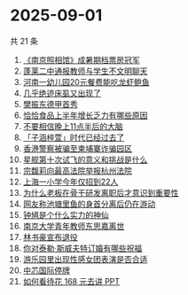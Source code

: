 # 2025-09-01

共 21 条

<!-- BEGIN ZHIHUSEARCH -->
<!-- 最后更新时间 Mon Sep 01 2025 13:18:14 GMT+0800 (China Standard Time) -->

1. [《南京照相馆》成暑期档票房冠军](https://www.zhihu.com/search?q=%E3%80%8A%E5%8D%97%E4%BA%AC%E7%85%A7%E7%9B%B8%E9%A6%86%E3%80%8B%E6%88%90%E6%9A%91%E6%9C%9F%E6%A1%A3%E7%A5%A8%E6%88%BF%E5%86%A0%E5%86%9B)
1. [蓬莱二中通报教师与学生不文明聊天](https://www.zhihu.com/search?q=%E8%93%AC%E8%8E%B1%E4%BA%8C%E4%B8%AD%E9%80%9A%E6%8A%A5%E6%95%99%E5%B8%88%E4%B8%8E%E5%AD%A6%E7%94%9F%E4%B8%8D%E6%96%87%E6%98%8E%E8%81%8A%E5%A4%A9)
1. [河南一幼儿园20元餐费能吃龙虾鲍鱼](https://www.zhihu.com/search?q=%E6%B2%B3%E5%8D%97%E4%B8%80%E5%B9%BC%E5%84%BF%E5%9B%AD20%E5%85%83%E9%A4%90%E8%B4%B9%E8%83%BD%E5%90%83%E9%BE%99%E8%99%BE%E9%B2%8D%E9%B1%BC)
1. [几乎绝迹床虱又出现了](https://www.zhihu.com/search?q=%E5%87%A0%E4%B9%8E%E7%BB%9D%E8%BF%B9%E5%BA%8A%E8%99%B1%E5%8F%88%E5%87%BA%E7%8E%B0%E4%BA%86)
1. [樊振东德甲首秀](https://www.zhihu.com/search?q=%E6%A8%8A%E6%8C%AF%E4%B8%9C%E5%BE%B7%E7%94%B2%E9%A6%96%E7%A7%80)
1. [恰恰食品上半年增长乏力有哪些原因](https://www.zhihu.com/search?q=%E6%81%B0%E6%81%B0%E9%A3%9F%E5%93%81%E4%B8%8A%E5%8D%8A%E5%B9%B4%E5%A2%9E%E9%95%BF%E4%B9%8F%E5%8A%9B%E6%9C%89%E5%93%AA%E4%BA%9B%E5%8E%9F%E5%9B%A0)
1. [不要相信晚上11点半后的大脑](https://www.zhihu.com/search?q=%E4%B8%8D%E8%A6%81%E7%9B%B8%E4%BF%A1%E6%99%9A%E4%B8%8A11%E7%82%B9%E5%8D%8A%E5%90%8E%E7%9A%84%E5%A4%A7%E8%84%91)
1. [「子涵梓萱」时代已经过去了](https://www.zhihu.com/search?q=%E3%80%8C%E5%AD%90%E6%B6%B5%E6%A2%93%E8%90%B1%E3%80%8D%E6%97%B6%E4%BB%A3%E5%B7%B2%E7%BB%8F%E8%BF%87%E5%8E%BB%E4%BA%86)
1. [香港警察被骗至柬埔寨诈骗园区](https://www.zhihu.com/search?q=%E9%A6%99%E6%B8%AF%E8%AD%A6%E5%AF%9F%E8%A2%AB%E9%AA%97%E8%87%B3%E6%9F%AC%E5%9F%94%E5%AF%A8%E8%AF%88%E9%AA%97%E5%9B%AD%E5%8C%BA)
1. [星舰第十次试飞的意义和挑战是什么](https://www.zhihu.com/search?q=%E6%98%9F%E8%88%B0%E7%AC%AC%E5%8D%81%E6%AC%A1%E8%AF%95%E9%A3%9E%E7%9A%84%E6%84%8F%E4%B9%89%E5%92%8C%E6%8C%91%E6%88%98%E6%98%AF%E4%BB%80%E4%B9%88)
1. [宗馥莉向最高法院举报杭州法院](https://www.zhihu.com/search?q=%E5%AE%97%E9%A6%A5%E8%8E%89%E5%90%91%E6%9C%80%E9%AB%98%E6%B3%95%E9%99%A2%E4%B8%BE%E6%8A%A5%E6%9D%AD%E5%B7%9E%E6%B3%95%E9%99%A2)
1. [上海一小学今年仅招到22人](https://www.zhihu.com/search?q=%E4%B8%8A%E6%B5%B7%E4%B8%80%E5%B0%8F%E5%AD%A6%E4%BB%8A%E5%B9%B4%E4%BB%85%E6%8B%9B%E5%88%B022%E4%BA%BA)
1. [为什么老板在骨干研发离职后才意识到重要性](https://www.zhihu.com/search?q=%E4%B8%BA%E4%BB%80%E4%B9%88%E8%80%81%E6%9D%BF%E5%9C%A8%E9%AA%A8%E5%B9%B2%E7%A0%94%E5%8F%91%E7%A6%BB%E8%81%8C%E5%90%8E%E6%89%8D%E6%84%8F%E8%AF%86%E5%88%B0%E9%87%8D%E8%A6%81%E6%80%A7)
1. [网友称池塘里鱼的身首分离后仍在游动](https://www.zhihu.com/search?q=%E7%BD%91%E5%8F%8B%E7%A7%B0%E6%B1%A0%E5%A1%98%E9%87%8C%E9%B1%BC%E7%9A%84%E8%BA%AB%E9%A6%96%E5%88%86%E7%A6%BB%E5%90%8E%E4%BB%8D%E5%9C%A8%E6%B8%B8%E5%8A%A8)
1. [钟馗是个什么实力的神仙](https://www.zhihu.com/search?q=%E9%92%9F%E9%A6%97%E6%98%AF%E4%B8%AA%E4%BB%80%E4%B9%88%E5%AE%9E%E5%8A%9B%E7%9A%84%E7%A5%9E%E4%BB%99)
1. [南京大学青年教师东思嘉离世](https://www.zhihu.com/search?q=%E5%8D%97%E4%BA%AC%E5%A4%A7%E5%AD%A6%E9%9D%92%E5%B9%B4%E6%95%99%E5%B8%88%E4%B8%9C%E6%80%9D%E5%98%89%E7%A6%BB%E4%B8%96)
1. [林书豪宣布退役](https://www.zhihu.com/search?q=%E6%9E%97%E4%B9%A6%E8%B1%AA%E5%AE%A3%E5%B8%83%E9%80%80%E5%BD%B9)
1. [你对泰勒·斯威夫特订婚有哪些祝福](https://www.zhihu.com/search?q=%E4%BD%A0%E5%AF%B9%E6%B3%B0%E5%8B%92%C2%B7%E6%96%AF%E5%A8%81%E5%A4%AB%E7%89%B9%E8%AE%A2%E5%A9%9A%E6%9C%89%E5%93%AA%E4%BA%9B%E7%A5%9D%E7%A6%8F)
1. [游乐园里出现性感女团表演是否合适](https://www.zhihu.com/search?q=%E6%B8%B8%E4%B9%90%E5%9B%AD%E9%87%8C%E5%87%BA%E7%8E%B0%E6%80%A7%E6%84%9F%E5%A5%B3%E5%9B%A2%E8%A1%A8%E6%BC%94%E6%98%AF%E5%90%A6%E5%90%88%E9%80%82)
1. [中芯国际停牌](https://www.zhihu.com/search?q=%E4%B8%AD%E8%8A%AF%E5%9B%BD%E9%99%85%E5%81%9C%E7%89%8C)
1. [如何看待花 168 元去讲 PPT](https://www.zhihu.com/search?q=%E5%A6%82%E4%BD%95%E7%9C%8B%E5%BE%85%E8%8A%B1%20168%20%E5%85%83%E5%8E%BB%E8%AE%B2%20PPT)

<!-- END ZHIHUSEARCH -->
